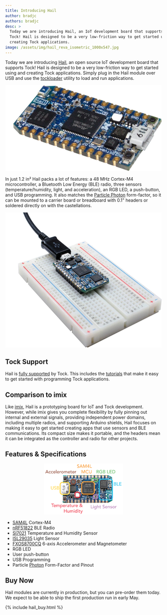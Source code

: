 ```yaml
---
title: Introducing Hail
author: bradjc
authors: bradjc
desc: >
  Today we are introducing Hail, an IoT development board that supports
  Tock! Hail is designed to be a very low-friction way to get started using and
  creating Tock applications.
image: /assets/img/hail_reva_isometric_1000x547.jpg
---
```


Today we are introducing [Hail](https://github.com/lab11/hail), an open source IoT
development board that supports Tock! Hail is designed to be a very low-friction
way to get started using and creating Tock applications. Simply plug in the
Hail module over USB and use the [tockloader](https://github.com/helena-project/tockloader)
utility to load and run applications.

![Hail Development Module](/assets/img/hail_reva_isometric_1000x547.jpg)

<!-- <img src="/assets/img/hail_reva_isometric_1000x547.jpg" width="50%" center> -->

In just 1.2 in² Hail packs a lot of features: a 48 MHz Cortex-M4 microcontroller,
a Bluetooth Low Energy (BLE) radio, three sensors (temperature/humidity,
light, and acceleration), an RGB LED, a push-button, and USB programming.
It also matches the [Particle Photon](https://www.particle.io/products/hardware/photon-wifi-dev-kit)
form-factor, so it can be mounted to a carrier board or breadboard with 0.1" headers or
soldered directly on with the castellations.

![Hail Development Module Breadboard](/assets/img/hail_breadboard_1000x859.jpg)

## Tock Support

Hail is [fully supported](https://github.com/helena-project/tock/tree/master/boards/hail)
by Tock. This includes the [tutorials](https://github.com/helena-project/tock/tree/master/doc/tutorials)
that make it easy to get started with programming Tock applications.

## Comparison to imix

Like [imix](https://github.com/helena-project/imix), Hail is a prototyping
board for IoT and Tock development. However, while imix gives you complete flexibility
by fully pinning out internal and external signals, providing independent power domains,
including multiple radios, and supporting Arduino shields, Hail focuses on
making it easy to get started creating apps that use sensors and BLE communications.
Its compact size makes it portable, and the headers mean it can be integrated
as the controller and radio for other projects.

## Features & Specifications

<img src="/assets/img/hail_reva_noheaders_labeled.png" width="50%" style="margin-left: 25%;" alt="Hail Development Module Labeled">

- [SAM4L](http://www.atmel.com/products/microcontrollers/arm/sam4l.aspx) Cortex-M4
- [nRF51822](https://www.nordicsemi.com/eng/Products/Bluetooth-low-energy/nRF51822) BLE Radio
- [SI7021](https://www.silabs.com/products/sensors/humidity-sensors/Pages/si7013-20-21.aspx) Temperature and Humidity Sensor
- [ISL29035](https://www.intersil.com/en/products/optoelectronics/ambient-light-sensors/light-to-digital-sensors/ISL29035.html) Light Sensor
- [FXOS8700CQ](http://www.nxp.com/products/sensors/6-axis-sensors/digital-sensor-3d-accelerometer-2g-4g-8g-plus-3d-magnetometer:FXOS8700CQ) 6-axis Accelerometer and Magnetometer
- RGB LED
- User push-button
- USB Programming
- Particle [Photon](https://www.particle.io/products/hardware/photon-wifi-dev-kit) Form-Factor and Pinout

## Buy Now

Hail modules are currently in production, but you can pre-order them today.
We expect to be able to ship the first production run in early May.

{% include hail_buy.html %}
